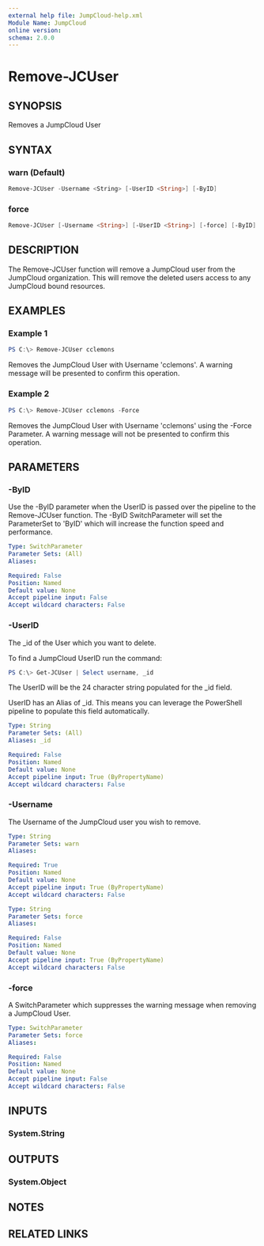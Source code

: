 ```yaml
---
external help file: JumpCloud-help.xml
Module Name: JumpCloud
online version:
schema: 2.0.0
---
```

# Remove-JCUser

## SYNOPSIS

Removes a JumpCloud User

## SYNTAX

### warn (Default)

```PowerShell
Remove-JCUser -Username <String> [-UserID <String>] [-ByID]
```

### force

```PowerShell
Remove-JCUser [-Username <String>] [-UserID <String>] [-force] [-ByID]
```

## DESCRIPTION

The Remove-JCUser function will remove a JumpCloud user from the JumpCloud organization. This will remove the deleted users access to any JumpCloud bound resources.

## EXAMPLES

### Example 1

```PowerShell
PS C:\> Remove-JCUser cclemons
```

Removes the JumpCloud User with Username 'cclemons'. A warning message will be presented to confirm this operation.

### Example 2

```PowerShell
PS C:\> Remove-JCUser cclemons -Force
```

Removes the JumpCloud User with Username 'cclemons' using the -Force Parameter. A warning message will not be presented to confirm this operation.

## PARAMETERS

### -ByID

Use the -ByID parameter when the UserID is passed over the pipeline to the Remove-JCUser function. The -ByID SwitchParameter will set the ParameterSet to 'ByID' which will increase the function speed and performance.

```yaml
Type: SwitchParameter
Parameter Sets: (All)
Aliases:

Required: False
Position: Named
Default value: None
Accept pipeline input: False
Accept wildcard characters: False
```

### -UserID

The _id of the User which you want to delete.

To find a JumpCloud UserID run the command:

```PowerShell
PS C:\> Get-JCUser | Select username, _id
```

The UserID will be the 24 character string populated for the _id field.

UserID has an Alias of _id. This means you can leverage the PowerShell pipeline to populate this field automatically.

```yaml
Type: String
Parameter Sets: (All)
Aliases: _id

Required: False
Position: Named
Default value: None
Accept pipeline input: True (ByPropertyName)
Accept wildcard characters: False
```

### -Username

The Username of the JumpCloud user you wish to remove.

```yaml
Type: String
Parameter Sets: warn
Aliases:

Required: True
Position: Named
Default value: None
Accept pipeline input: True (ByPropertyName)
Accept wildcard characters: False
```

```yaml
Type: String
Parameter Sets: force
Aliases:

Required: False
Position: Named
Default value: None
Accept pipeline input: True (ByPropertyName)
Accept wildcard characters: False
```

### -force

A SwitchParameter which suppresses the warning message when removing a JumpCloud User.

```yaml
Type: SwitchParameter
Parameter Sets: force
Aliases:

Required: False
Position: Named
Default value: None
Accept pipeline input: False
Accept wildcard characters: False
```

## INPUTS

### System.String

## OUTPUTS

### System.Object

## NOTES

## RELATED LINKS
